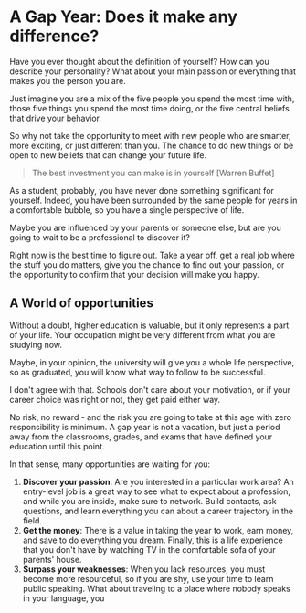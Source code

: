 # A Gap Year: Does it make any difference?

Have you ever thought about the definition of yourself? How can you describe your personality? What about your main passion or everything that makes you the person you are.

Just imagine you are a mix of the five people you spend the most time with, those five things you spend the most time doing, or the five central beliefs that drive your behavior. 

So why not take the opportunity to meet with new people who are smarter, more exciting, or just different than you. The chance to do new things or be open to new beliefs that can change your future life.

> The best investment you can make is in yourself [Warren Buffet]

As a student, probably, you have never done something significant for yourself. Indeed, you have been surrounded by the same people for years in a comfortable bubble, so you have a single perspective of life.

Maybe you are influenced by your parents or someone else, but are you going to wait to be a professional to discover it?

Right now is the best time to figure out. Take a year off, get a real job where the stuff you do matters, give you the chance to find out your passion, or the opportunity to confirm that your decision will make you happy.

## A World of opportunities

Without a doubt, higher education is valuable, but it only represents a part of your life. Your occupation might be very different from what you are studying now.

Maybe, in your opinion, the university will give you a whole life perspective, so as graduated, you will know what way to follow to be successful.

I don't agree with that. Schools don't care about your motivation, or if your career choice was right or not, they get paid either way. 

No risk, no reward - and the risk you are going to take at this age with zero responsibility is minimum.
A gap year is not a vacation, but just a period away from the classrooms, grades, and exams that have defined your education until this point.

In that sense, many opportunities are waiting for you:

1. **Discover your passion**: Are you interested in a particular work area? An entry-level job is a great way to see what to expect about a profession, and while you are inside, make sure to network. Build contacts, ask questions, and learn everything you can about a career trajectory in the field.
2. **Get the money**: There is a value in taking the year to work, earn money, and save to do everything you dream. Finally, this is a life experience that you don't have by watching TV in the comfortable sofa of your parents' house.
3. **Surpass your weaknesses**: When you lack resources, you must become more resourceful, so if you are shy, use your time to learn public speaking. What about traveling to a place where nobody speaks in your language, you 
